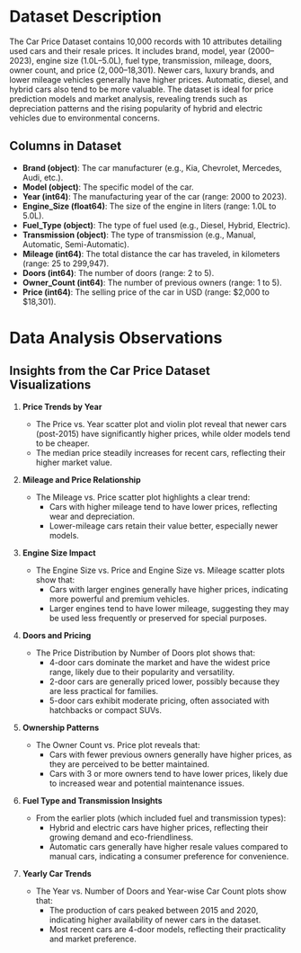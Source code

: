 # Dataset Description

The Car Price Dataset contains 10,000 records with 10 attributes detailing used cars and their resale prices. It includes brand, model, year (2000–2023), engine size (1.0L–5.0L), fuel type, transmission, mileage, doors, owner count, and price ($2,000–$18,301). Newer cars, luxury brands, and lower mileage vehicles generally have higher prices. Automatic, diesel, and hybrid cars also tend to be more valuable. The dataset is ideal for price prediction models and market analysis, revealing trends such as depreciation patterns and the rising popularity of hybrid and electric vehicles due to environmental concerns.

## Columns in Dataset

- **Brand (object)**: The car manufacturer (e.g., Kia, Chevrolet, Mercedes, Audi, etc.).
- **Model (object)**: The specific model of the car.
- **Year (int64)**: The manufacturing year of the car (range: 2000 to 2023).
- **Engine_Size (float64)**: The size of the engine in liters (range: 1.0L to 5.0L).
- **Fuel_Type (object)**: The type of fuel used (e.g., Diesel, Hybrid, Electric).
- **Transmission (object)**: The type of transmission (e.g., Manual, Automatic, Semi-Automatic).
- **Mileage (int64)**: The total distance the car has traveled, in kilometers (range: 25 to 299,947).
- **Doors (int64)**: The number of doors (range: 2 to 5).
- **Owner_Count (int64)**: The number of previous owners (range: 1 to 5).
- **Price (int64)**: The selling price of the car in USD (range: $2,000 to $18,301).

# Data Analysis Observations

## Insights from the Car Price Dataset Visualizations

1. **Price Trends by Year**
   - The Price vs. Year scatter plot and violin plot reveal that newer cars (post-2015) have significantly higher prices, while older models tend to be cheaper.
   - The median price steadily increases for recent cars, reflecting their higher market value.

2. **Mileage and Price Relationship**
   - The Mileage vs. Price scatter plot highlights a clear trend:
     - Cars with higher mileage tend to have lower prices, reflecting wear and depreciation.
     - Lower-mileage cars retain their value better, especially newer models.

3. **Engine Size Impact**
   - The Engine Size vs. Price and Engine Size vs. Mileage scatter plots show that:
     - Cars with larger engines generally have higher prices, indicating more powerful and premium vehicles.
     - Larger engines tend to have lower mileage, suggesting they may be used less frequently or preserved for special purposes.

4. **Doors and Pricing**
   - The Price Distribution by Number of Doors plot shows that:
     - 4-door cars dominate the market and have the widest price range, likely due to their popularity and versatility.
     - 2-door cars are generally priced lower, possibly because they are less practical for families.
     - 5-door cars exhibit moderate pricing, often associated with hatchbacks or compact SUVs.

5. **Ownership Patterns**
   - The Owner Count vs. Price plot reveals that:
     - Cars with fewer previous owners generally have higher prices, as they are perceived to be better maintained.
     - Cars with 3 or more owners tend to have lower prices, likely due to increased wear and potential maintenance issues.

6. **Fuel Type and Transmission Insights**
   - From the earlier plots (which included fuel and transmission types):
     - Hybrid and electric cars have higher prices, reflecting their growing demand and eco-friendliness.
     - Automatic cars generally have higher resale values compared to manual cars, indicating a consumer preference for convenience.

7. **Yearly Car Trends**
   - The Year vs. Number of Doors and Year-wise Car Count plots show that:
     - The production of cars peaked between 2015 and 2020, indicating higher availability of newer cars in the dataset.
     - Most recent cars are 4-door models, reflecting their practicality and market preference.

